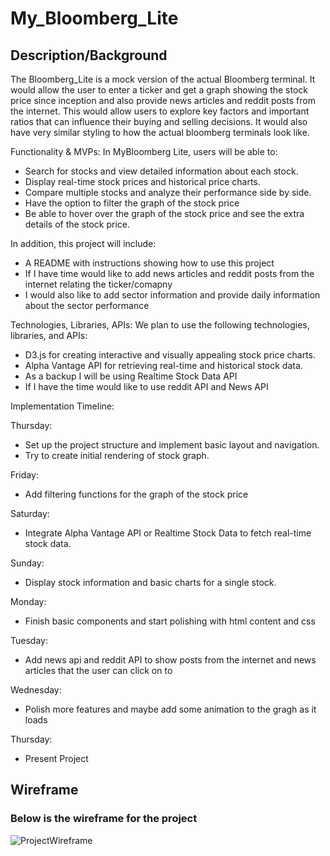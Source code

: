 # My_Bloomberg_Lite

## Description/Background

The Bloomberg_Lite is a mock version of the actual Bloomberg terminal. It would allow the user to enter a ticker and get a graph showing the stock price since inception and also provide news articles and reddit posts from the internet. This would allow users to explore key factors and important ratios that can influence their buying and selling decisions. It would also have very similar styling to how the actual bloomberg terminals look like.

Functionality & MVPs:
In MyBloomberg Lite, users will be able to:

- Search for stocks and view detailed information about each stock.
- Display real-time stock prices and historical price charts.
- Compare multiple stocks and analyze their performance side by side.
- Have the option to filter the graph of the stock price
- Be able to hover over the graph of the stock price and see the extra details of the stock price.

In addition, this project will include:

- A README with instructions showing how to use this project
- If I have time would like to add news articles and reddit posts from the internet relating the ticker/comapny
- I would also like to add sector information and provide daily information about the sector performance

Technologies, Libraries, APIs:
We plan to use the following technologies, libraries, and APIs:

- D3.js for creating interactive and visually appealing stock price charts.
- Alpha Vantage API for retrieving real-time and historical stock data.
- As a backup I will be using Realtime Stock Data API
- If I have the time would like to  use reddit API and News API

Implementation Timeline:

Thursday:

- Set up the project structure and implement basic layout and navigation.
- Try to create initial rendering of stock graph.

Friday:

- Add filtering functions for the graph of the stock price

Saturday:

- Integrate Alpha Vantage API or Realtime Stock Data to fetch real-time stock data.

Sunday:

- Display stock information and basic charts for a single stock.

Monday:

- Finish basic components and start polishing with html content and css

Tuesday:

- Add news api and reddit API to show posts from the internet and news articles that the user can click on to

Wednesday:

- Polish more features and maybe add some animation to the gragh as it loads

Thursday:

- Present Project

## Wireframe

### Below is the wireframe for the project

![ProjectWireframe](/My_Bloomberg/Assets/WireFrame.jpeg)
